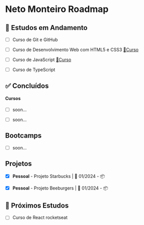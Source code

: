 # Neto Monteiro Roadmap


## 📑 Estudos em Andamento
- [ ] Curso de Git e GitHub
- [ ] Curso de Desenvolvimento Web com HTML5 e CSS3 [🔗Curso](https://alunos.b7web.com.br/curso/html5-e-css3/)
- [ ] Curso de JavaScript  [🔗Curso](https://alunos.b7web.com.br/curso/javascript)
- [ ] Curso de TypeScript 


## ✅ Concluídos
 
  #### Cursos
- [ ] soon...
- [ ] soon...



## Bootcamps
- [ ] soon...

## Projetos
- [x] **Pessoal** - Projeto Starbucks | 📅 01/2024 - 📦 
- [x] **Pessoal** - Projeto Beeburgers | 📅 01/2024 - 📦



## 🎯 Próximos Estudos
- [ ] Curso de React rocketseat
